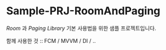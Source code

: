 # Sample-PRJ-RoomAndPaging


*Room* 과 *Paging Library* 기본 사용법을 위한 샘플 프로젝트입니다.

함께 사용한 것 :: FCM / MVVM / DI / ..
